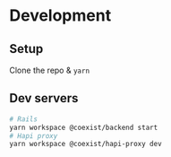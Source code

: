 # Development

## Setup

Clone the repo & `yarn`

## Dev servers

```bash
# Rails
yarn workspace @coexist/backend start
# Hapi proxy
yarn workspace @coexist/hapi-proxy dev
```
